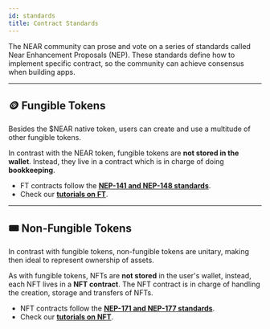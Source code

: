 ```yaml
---
id: standards
title: Contract Standards
---
```


The NEAR community can prose and vote on a series of standards called Near Enhancement Proposals (NEP). These standards define
how to implement specific contract, so the community can achieve consensus when building apps.

---

## 🪙 Fungible Tokens
Besides the $NEAR native token, users can create and use a multitude of other fungible tokens.

In contrast with the NEAR token, fungible tokens are **not stored in the wallet**. Instead, they live in a contract which is in charge of doing **bookkeeping**. 

- FT contracts follow the [**NEP-141 and NEP-148 standards**](https://nomicon.io/Standards/FungibleToken/).
- Check our [**tutorials on FT**](../relevant-contracts/ft.md).


---

## 🎟️ Non-Fungible Tokens

In contrast with fungible tokens, non-fungible tokens are unitary, making then ideal to represent ownership of assets.

As with fungible tokens, NFTs are **not stored** in the user's wallet, instead, each NFT lives in a **NFT contract**. The NFT contract is in charge of handling the creation, storage and transfers of NFTs.

- NFT contracts follow the [**NEP-171 and NEP-177 standards**](https://nomicon.io/Standards/Tokens/NonFungibleToken).
- Check our [**tutorials on NFT**](../relevant-contracts/nft.md).